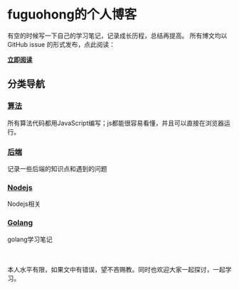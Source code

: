 # fuguohong的个人博客
有空的时候写一下自己的学习笔记，记录成长历程，总结再提高。
所有博文均以 GitHub issue 的形式发布，点此阅读：

**[立即阅读](https://github.com/fuguohong/blog/issues)**

## 分类导航
### [算法](https://github.com/fuguohong/blog/issues?q=label%3A算法)
所有算法代码都用JavaScript编写；js都能很容易看懂，并且可以直接在浏览器运行。
### [后端](https://github.com/fuguohong/blog/issues?q=label%3A后端)
记录一些后端的知识点和遇到的问题
### [Nodejs](https://github.com/fuguohong/blog/issues?q=label%3ANodejs)
Nodejs相关
### [Golang](https://github.com/fuguohong/blog/issues?q=label%3AGolang)
golang学习笔记


<br/>
<br/>
本人水平有限，如果文中有错误，望不吝赐教。同时也欢迎大家一起探讨，一起学习。

